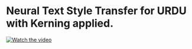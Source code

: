 # Neural Text Style Transfer for URDU with Kerning applied.

[![Watch the video](https://img.youtube.com/vi/T-D1KVIuvjA/maxresdefault.jpg)](https://www.youtube.com/watch?v=JVv4pR4hd8I)
